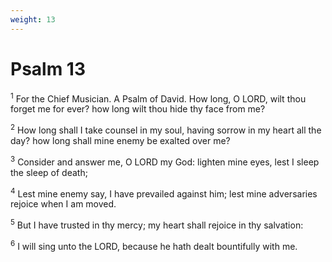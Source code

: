 ```yaml
---
weight: 13
---
```


# Psalm 13

<sup>1</sup> For the Chief Musician. A Psalm of David. How long, O LORD, wilt thou forget me for ever? how long wilt thou hide thy face from me? 

<sup>2</sup> How long shall I take counsel in my soul, having sorrow in my heart all the day? how long shall mine enemy be exalted over me? 

<sup>3</sup> Consider and answer me, O LORD my God: lighten mine eyes, lest I sleep the sleep of death; 

<sup>4</sup> Lest mine enemy say, I have prevailed against him; lest mine adversaries rejoice when I am moved. 

<sup>5</sup> But I have trusted in thy mercy; my heart shall rejoice in thy salvation: 

<sup>6</sup> I will sing unto the LORD, because he hath dealt bountifully with me. 


